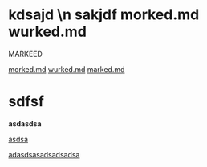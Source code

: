 # kdsajd \n sakjdf morked.md wurked.md










MARKEED


[morked.md](morked.md)
[wurked.md](wurked.md)
[marked.md](marked.md)





# sdfsf

[]()

**asdasdsa**



[asdsa][]

[asdsa]: adsad



[adasdsasadsadsadsa](asdsadadsa "x")

















